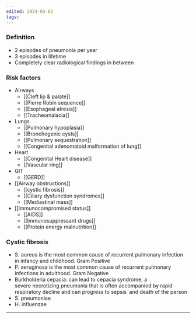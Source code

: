 ```yaml
---
edited: 2024-03-02
tags:
---
```

### Definition
- 2 episodes of pneumonia per year
- 3 episodes in lifetime
- Completely clear radiological findings in between 
### Risk factors
- Airways
	- [[Cleft lip & palate]]
	- [[Pierre Robin sequence]]
	- [[Esophageal atresia]]
	- [[Tracheomalacia]]
- Lungs
	- [[Pulmonary hypoplasia]]
	- [[Bronchogenic cysts]]
	- [[Pulmonary sequestration]]
	- [[Congenital adenomatoid malformation of lung]]
- Heart
	- [[Congenital Heart disease]]
	- [[Vascular ring]]
- GIT
	- [[GERD]]
- [[Airway obstructions]] 
	- [[cystic fibrosis]]
	- [[Ciliary dysfunction syndromes]] 
	- [[Mediastinal mass]] 
- [[immunocompromised status]] 
	- [[AIDS]]
	- [[Immunosuppressant drugs]]
	- [[Protein energy malnutrition]] 
### Cystic fibrosis
- S. aureus is the most common cause of recurrent pulmonary infection in infancy and childhood. Gram Positive
- P. aeruginosa is the most common cause of recurrent pulmonary infections in adulthood. Gram Negative
- Burkholderia cepacia: can lead to cepacia syndrome, a severe necrotizing pneumonia that is often accompanied by rapid respiratory decline and can progress to sepsis  and death of the person
- S. pneumoniae
- H. influenzae

---
